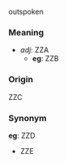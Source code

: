 outspoken
### Meaning
+ _adj_: ZZA
    + __eg__: ZZB

### Origin

ZZC

### Synonym

__eg__: ZZD

+ ZZE


